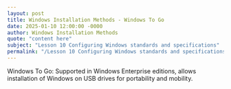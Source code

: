 ```yaml
---
layout: post
title: Windows Installation Methods - Windows To Go
date: 2025-01-10 12:00:00 -0000
author: Windows Installation Methods
quote: "content here"
subject: "Lesson 10 Configuring Windows standards and specifications"
permalink: "/Lesson 10 Configuring Windows standards and specifications/Windows Installation Methods/Windows Installation Methods - Windows To Go"
---
```


Windows To Go: Supported in Windows Enterprise editions, allows installation of Windows on USB drives for portability and mobility.

